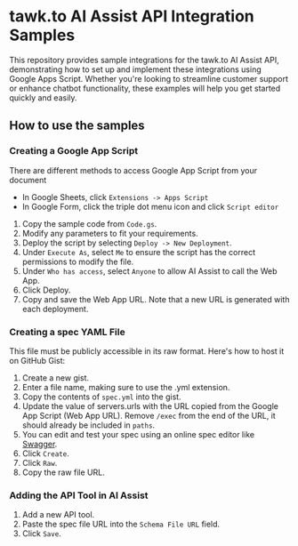 # tawk.to AI Assist API Integration Samples
This repository provides sample integrations for the tawk.to AI Assist API,
demonstrating how to set up and implement these integrations using Google Apps
Script. Whether you're looking to streamline customer support or enhance chatbot
functionality, these examples will help you get started quickly and easily.

## How to use the samples

### Creating a Google App Script

There are different methods to access Google App Script from your document
- In Google Sheets, click `Extensions -> Apps Script`
- In Google Form, click the triple dot menu icon and click `Script editor`

1. Copy the sample code from `Code.gs`.
2. Modify any parameters to fit your requirements.
3. Deploy the script by selecting `Deploy -> New Deployment`.
4. Under `Execute As`, select `Me` to ensure the script has the correct permissions
to modify the file.
5. Under `Who has access`, select `Anyone` to allow AI Assist to call the Web App.
6. Click Deploy.
7. Copy and save the Web App URL. Note that a new URL is generated with each deployment.

### Creating a spec YAML File

This file must be publicly accessible in its raw format. Here's how to host it on GitHub Gist:
1. Create a new gist.
2. Enter a file name, making sure to use the .yml extension.
3. Copy the contents of `spec.yml` into the gist.
4. Update the value of servers.urls with the URL copied from the Google App Script
(Web App URL). Remove `/exec` from the end of the URL, it should already be included
in `paths`.
5. You can edit and test your spec using an online spec editor like
[Swagger](https://editor.swagger.io/).
6. Click `Create`.
7. Click `Raw`.
8. Copy the raw file URL.

### Adding the API Tool in AI Assist

1. Add a new API tool.
2. Paste the spec file URL into the `Schema File URL` field.
3. Click `Save`.
